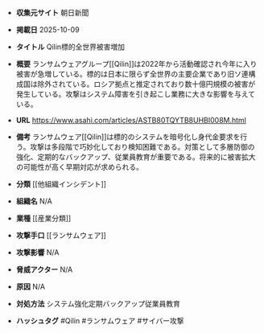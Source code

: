- **収集元サイト**
朝日新聞

- **掲載日**
2025-10-09

- **タイトル**
Qilin標的全世界被害増加

- **概要**
ランサムウェアグループ[[Qilin]]は2022年から活動確認され今年に入り被害が急増している。標的は日本に限らず全世界の主要企業であり旧ソ連構成国は除外されている。ロシア拠点と推定されており数十億円規模の被害が発生している。攻撃はシステム障害を引き起こし業務に大きな影響を与えている。

- **URL**
https://www.asahi.com/articles/ASTB80TQYTB8UHBI008M.html

- **備考**
ランサムウェア[[Qilin]]は標的のシステムを暗号化し身代金要求を行う。攻撃は多段階で巧妙化しており検知困難である。対策として多層防御の強化、定期的なバックアップ、従業員教育が重要である。将来的に被害拡大の可能性が高く早期対応が求められる。

- **分類**
[[他組織インシデント]]

- **組織名**
N/A

- **業種**
[[産業分類]]

- **攻撃手口**
[[ランサムウェア]]

- **攻撃影響**
N/A

- **脅威アクター**
N/A

- **原因**
N/A

- **対処方法**
システム強化定期バックアップ従業員教育

- **ハッシュタグ**
#Qilin #ランサムウェア #サイバー攻撃
